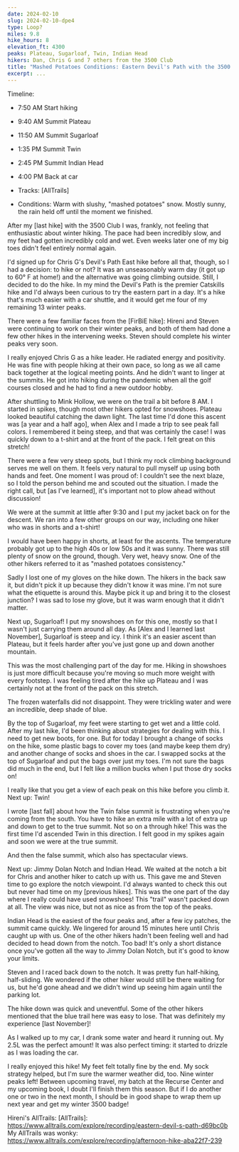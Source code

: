 ```yaml
---
date: 2024-02-10
slug: 2024-02-10-dpe4
type: Loop?
miles: 9.8
hike_hours: 8
elevation_ft: 4300
peaks: Plateau, Sugarloaf, Twin, Indian Head
hikers: Dan, Chris G and 7 others from the 3500 Club
title: "Mashed Potatoes Conditions: Eastern Devil's Path with the 3500 Club"
excerpt: ...
---
```


Timeline:

- 7:50 AM Start hiking
- 9:40 AM Summit Plateau
- 11:50 AM Summit Sugarloaf
- 1:35 PM Summit Twin
- 2:45 PM Summit Indian Head
- 4:00 PM Back at car

- Tracks: [AllTrails]
- Conditions: Warm with slushy, "mashed potatoes" snow. Mostly sunny, the rain held off until the moment we finished.

After my [last hike] with the 3500 Club I was, frankly, not feeling that enthusiastic about winter hiking. The pace had been incredibly slow, and my feet had gotten incredibly cold and wet. Even weeks later one of my big toes didn't feel entirely normal again.

I'd signed up for Chris G's Devil's Path East hike before all that, though, so I had a decision: to hike or not? It was an unseasonably warm day (it got up to 60° F at home!) and the alternative was going climbing outside. Still, I decided to do the hike. In my mind the Devil's Path is the premier Catskills hike and I'd always been curious to try the eastern part in a day. It's a hike that's much easier with a car shuttle, and it would get me four of my remaining 13 winter peaks.

There were a few familiar faces from the [FirBiE hike]: Hireni and Steven were continuing to work on their winter peaks, and both of them had done a few other hikes in the intervening weeks. Steven should complete his winter peaks very soon.

I really enjoyed Chris G as a hike leader. He radiated energy and positivity. He was fine with people hiking at their own pace, so long as we all came back together at the logical meeting points. And he didn't want to linger at the summits. He got into hiking during the pandemic when all the golf courses closed and he had to find a new outdoor hobby.

After shuttling to Mink Hollow, we were on the trail a bit before 8 AM. I started in spikes, though most other hikers opted for snowshoes. Plateau looked beautiful catching the dawn light. The last time I'd done this ascent was [a year and a half ago], when Alex and I made a trip to see peak fall colors. I remembered it being steep, and that was certainly the case! I was quickly down to a t-shirt and at the front of the pack. I felt great on this stretch!

There were a few very steep spots, but I think my rock climbing background serves me well on them. It feels very natural to pull myself up using both hands and feet. One moment I was proud of: I couldn't see the next blaze, so I told the person behind me and scouted out the situation. I made the right call, but [as I've learned], it's important not to plow ahead without discussion!

We were at the summit at little after 9:30 and I put my jacket back on for the descent. We ran into a few other groups on our way, including one hiker who was in shorts and a t-shirt!

I would have been happy in shorts, at least for the ascents. The temperature probably got up to the high 40s or low 50s and it was sunny. There was still plenty of snow on the ground, though. Very wet, heavy snow. One of the other hikers referred to it as "mashed potatoes consistency."

Sadly I lost one of my gloves on the hike down. The hikers in the back saw it, but didn't pick it up because they didn't know it was mine. I'm not sure what the etiquette is around this. Maybe pick it up and bring it to the closest junction? I was sad to lose my glove, but it was warm enough that it didn't matter.

Next up, Sugarloaf! I put my snowshoes on for this one, mostly so that I wasn't just carrying them around all day. As [Alex and I learned last November], Sugarloaf is steep and icy. I think it's an easier ascent than Plateau, but it feels harder after you've just gone up and down another mountain.

This was the most challenging part of the day for me. Hiking in showshoes is just more difficult because you're moving so much more weight with every footstep. I was feeling tired after the hike up Plateau and I was certainly not at the front of the pack on this stretch.

The frozen waterfalls did not disappoint. They were trickling water and were an incredible, deep shade of blue.

By the top of Sugarloaf, my feet were starting to get wet and a little cold. After my last hike, I'd been thinking about strategies for dealing with this. I need to get new boots, for one. But for today I brought a change of socks on the hike, some plastic bags to cover my toes (and maybe keep them dry) and another change of socks and shoes in the car. I swapped socks at the top of Sugarloaf and put the bags over just my toes. I'm not sure the bags did much in the end, but I felt like a million bucks when I put those dry socks on!

I really like that you get a view of each peak on this hike before you climb it. Next up: Twin!

I wrote [last fall] about how the Twin false summit is frustrating when you're coming from the south. You have to hike an extra mile with a lot of extra up and down to get to the true summit. Not so on a through hike! This was the first time I'd ascended Twin in this direction. I felt good in my spikes again and soon we were at the true summit.

And then the false summit, which also has spectacular views.

Next up: Jimmy Dolan Notch and Indian Head. We waited at the notch a bit for Chris and another hiker to catch up with us. This gave me and Steven time to go explore the notch viewpoint. I'd always wanted to check this out but never had time on my [previous hikes]. This was the one part of the day where I really could have used snowshoes! This "trail" wasn't packed down at all. The view was nice, but not as nice as from the top of the peaks.

Indian Head is the easiest of the four peaks and, after a few icy patches, the summit came quickly. We lingered for around 15 minutes here until Chris caught up with us. One of the other hikers hadn't been feeling well and had decided to head down from the notch. Too bad! It's only a short distance once you've gotten all the way to Jimmy Dolan Notch, but it's good to know your limits.

Steven and I raced back down to the notch. It was pretty fun half-hiking, half-sliding. We wondered if the other hiker would still be there waiting for us, but he'd gone ahead and we didn't wind up seeing him again until the parking lot.

The hike down was quick and uneventful. Some of the other hikers mentioned that the blue trail here was easy to lose. That was definitely my experience [last November]!

As I walked up to my car, I drank some water and heard it running out. My 2.5L was the perfect amount! It was also perfect timing: it started to drizzle as I was loading the car.

I really enjoyed this hike! My feet felt totally fine by the end. My sock strategy helped, but I'm sure the warmer weather did, too. Nine winter peaks left! Between upcoming travel, my batch at the Recurse Center and my upcoming book, I doubt I'll finish them this season. But if I do another one or two in the next month, I should be in good shape to wrap them up next year and get my winter 3500 badge!

Hireni's AllTrails:
[AllTrails]: https://www.alltrails.com/explore/recording/eastern-devil-s-path-d69bc0b
My AllTrails was wonky:
https://www.alltrails.com/explore/recording/afternoon-hike-aba22f7-239
